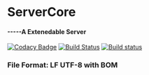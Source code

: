 ﻿# ServerCore
#### -----A Extenedable Server
[![Codacy Badge](https://api.codacy.com/project/badge/Grade/e2f008f685084fceb26062d52451243e)](https://app.codacy.com/app/haoxingxing/ServerCore?utm_source=github.com&utm_medium=referral&utm_content=haoxingxing/ServerCore&utm_campaign=Badge_Grade_Settings)
[![Build Status](https://travis-ci.org/haoxingxing/ServerCore.svg?branch=master)](https://travis-ci.org/haoxingxing/ServerCore)
[![Build status](https://ci.appveyor.com/api/projects/status/l1stibpy3qlap0nq?svg=true)](https://ci.appveyor.com/project/haoxingxing/servercore)
### File Format: LF UTF-8 with BOM